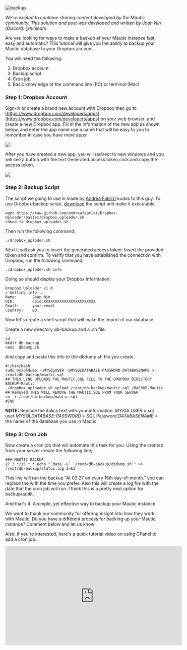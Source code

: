 ![backup](https://www.mautic.org/wp-content/uploads/2017/09/cloudBackupDropbox-1024x576.jpg)

*We're excited to continue sharing content developed by the Mautic community. This solution and post was developed and written by Joan Nin (Discord: @ninjoan).*

Are you looking for ways to make a backup of your Mautic instance fast, easy and automatic? This tutorial will give you the ability to backup your Mautic database to your Dropbox account.

You will need the following:


2. Dropbox account
4. Backup script
6. Cron job
8. Basic knowledge of the command line (PC) or terminal (Mac)




### Step 1: Dropbox Account


Sign-in or create a brand new account with Dropbox then go to [https://www.dropbox.com/developers/apps](https://www.dropbox.com/developers/apps) on your web browser, and create a new Dropbox app. Fill in the information of the new app as shown below, and enter the app name use a name that will be easy to you to remember in case you have more apps.

![](https://www.mautic.org/wp-content/uploads/2017/09/UGC-Post-Backups-2-1024x959.jpg)


After you have created a new app, you will redirect to new windows and you will see a button with the text Generated access token click and copy the access token.

![](https://www.mautic.org/wp-content/uploads/2017/09/UGC-Post-Backups-3-1003x1024.jpg)



### Step 2: Backup Script


The script we going to use is made by [Andrea Fabrizi](https://github.com/andreafabrizi/Dropbox-Uploader) kudos to this guy. To use Dropbox backup script, [download](https://github.com/andreafabrizi/Dropbox-Uploader) the script and make it executable.


```
wget https://raw.github.com/andreafabrizi/Dropbox-Uploader/master/dropbox_uploader.sh
chmod +x dropbox_uploader.sh
```


Then run the following command;

```
./dropbox_uploder.sh
```


Next it will ask you to insert the generated access token. Insert the provided token and confirm. To verify that you have established the connection with Dropbox, run the following command;


```
./dropbox_uploder.sh info
```


Doing so should display your Dropbox Information;


```
Dropbox Uploader v1.0
> Getting info... 
Name:		Joan Nin
UID:		dbid:XXXXXXXXXXXXXXXXXXXXXXX
Email:		your-email
Country:	DO
```


Now let's create a shell script that will make the import of our database.

Create a new directory db-backup and a .sh file.


```
cd
mkdir db-backup
nano  dbdump.sh
```


And copy and paste this info to the dbdump.sh file you create.


```
#!/bin/bash
sudo mysqldump -uMYSQLUSER -pMYSQLDATABASE-PASSWORD DATABASENAME > 
/root/db-backup/mautic.sql
## THIS LINE UPLOADS THE MAUTIC.SQL FILE TO THE DROPBOX DIRECTORY BACKUP-Mautic
./dropbox_uploader.sh upload /root/db-backup/mautic.sql /BACKUP-Mautic
## Removed THIS WILL REMOVE THE MAUTIC.SQL FROM YOUR SERVER
rm -r /root/db-backup/mautic.sql
#END
```


**NOTE:** Replace the italics text with your information.
*MYSQLUSER* = sql user
*MYSQLDATABASE-PASSWORD* = SQL Password
*DATABASENAME* = the name of the database you use in Mautic


### Step 3: Cron Job


Now create a cron job that will automate this task for you. Using the crontab from your server create the following line;


```
### MAUTIC BACKUP
27 3 */15 * * echo "`date -u` `/root/db-backup/dbdump.sh`" >> /root/db-backup/status.log 2>&1
```


This line will run the backup “At 03:27 on every 15th day-of-month.” you can replace the with the time you prefer. Also this will create a log file with the date that the cron job will run. I think this is a pretty neat option for backup/audit.

And that's it. A simple, yet effective way to backup your Mautic instance.

>>>>>>>>>>>>>>>>>>>>>>>>>>>>>>>>>>>>>>>>>>

We want to thank our community for offering insight into how they work with Mautic. Do you have a different process for backing up your Mautic instance? Comment below and let us know!

Also, if you're interested, here's a quick tutorial video on using CPanel to add a cron job.

<iframe width="560" height="315" src="https://www.youtube.com/embed/Jw8940xZxPM?rel=0" frameborder="0" allowfullscreen></iframe>